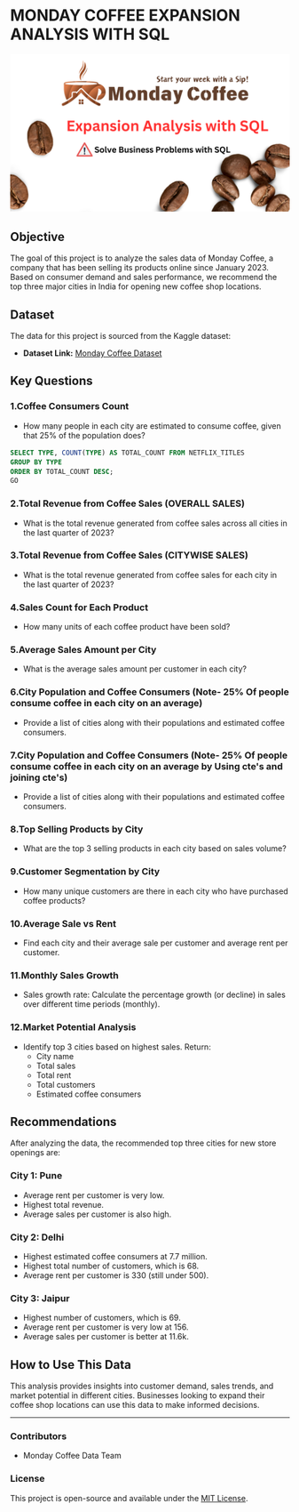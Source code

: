 # MONDAY COFFEE EXPANSION ANALYSIS WITH SQL
![](https://github.com/BERLINSAMUELRAJ/MONDAY-COFFEE-EXPANSION-ANALYSIS-WITH-SQL/blob/main/1.png)
## Objective
The goal of this project is to analyze the sales data of Monday Coffee, a company that has been selling its products online since January 2023. Based on consumer demand and sales performance, we recommend the top three major cities in India for opening new coffee shop locations.
## Dataset

The data for this project is sourced from the Kaggle dataset:

- **Dataset Link:** [Monday Coffee Dataset](https://www.kaggle.com/datasets/najir0123/monday-coffee-sql-data-analysis-project/)

## Key Questions

### 1.Coffee Consumers Count
- How many people in each city are estimated to consume coffee, given that 25% of the population does?
```sql
SELECT TYPE, COUNT(TYPE) AS TOTAL_COUNT FROM NETFLIX_TITLES
GROUP BY TYPE
ORDER BY TOTAL_COUNT DESC;
GO
```

### 2.Total Revenue from Coffee Sales (OVERALL SALES)
- What is the total revenue generated from coffee sales across all cities in the last quarter of 2023?

### 3.Total Revenue from Coffee Sales (CITYWISE SALES)
- What is the total revenue generated from coffee sales for each city in the last quarter of 2023?

### 4.Sales Count for Each Product
- How many units of each coffee product have been sold?

### 5.Average Sales Amount per City
- What is the average sales amount per customer in each city?

### 6.City Population and Coffee Consumers (Note- 25% Of people consume coffee in each city on an average)
- Provide a list of cities along with their populations and estimated coffee consumers.

### 7.City Population and Coffee Consumers (Note- 25% Of people consume coffee in each city on an average by Using cte's and joining cte's)
- Provide a list of cities along with their populations and estimated coffee consumers.

### 8.Top Selling Products by City
- What are the top 3 selling products in each city based on sales volume?

### 9.Customer Segmentation by City
- How many unique customers are there in each city who have purchased coffee products?

### 10.Average Sale vs Rent
- Find each city and their average sale per customer and average rent per customer.

### 11.Monthly Sales Growth
- Sales growth rate: Calculate the percentage growth (or decline) in sales over different time periods (monthly).

### 12.Market Potential Analysis
- Identify top 3 cities based on highest sales. Return:
  - City name
  - Total sales
  - Total rent
  - Total customers
  - Estimated coffee consumers

## Recommendations
After analyzing the data, the recommended top three cities for new store openings are:

### **City 1: Pune**
- Average rent per customer is very low.
- Highest total revenue.
- Average sales per customer is also high.

### **City 2: Delhi**
- Highest estimated coffee consumers at 7.7 million.
- Highest total number of customers, which is 68.
- Average rent per customer is 330 (still under 500).

### **City 3: Jaipur**
- Highest number of customers, which is 69.
- Average rent per customer is very low at 156.
- Average sales per customer is better at 11.6k.

## How to Use This Data
This analysis provides insights into customer demand, sales trends, and market potential in different cities. Businesses looking to expand their coffee shop locations can use this data to make informed decisions.

---

### Contributors
- Monday Coffee Data Team

### License
This project is open-source and available under the [MIT License](LICENSE).
